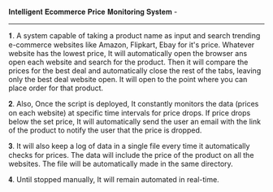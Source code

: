 𝐈𝐧𝐭𝐞𝐥𝐥𝐢𝐠𝐞𝐧𝐭 𝐄𝐜𝐨𝐦𝐦𝐞𝐫𝐜𝐞 𝐏𝐫𝐢𝐜𝐞 𝐌𝐨𝐧𝐢𝐭𝐨𝐫𝐢𝐧𝐠 𝐒𝐲𝐬𝐭𝐞𝐦 -

**********************************************************************************************************

𝟏. A system capable of taking a product name as input and search trending e-commerce websites like Amazon, Flipkart, Ebay for it's price. Whatever website has the lowest price, It will automatically open the browser ans open each website and search for the product. Then it will compare the prices for the best deal and automatically close the rest of the tabs, leaving only the best deal website open. It will open to the point where you can place order for that product.

𝟐. Also, Once the script is deployed, It constantly monitors the data (prices on each website) at specific time intervals for price drops. If price drops below the set price, It will automatically send the user an email with the link of the product to notify the user that the price is dropped.

𝟑. It will also keep a log of data in a single file every time it automatically checks for prices. The data will include the price of the product on all the websites. The file will be automatically made in the same directory.

𝟒. Until stopped manually, It will remain automated in real-time.